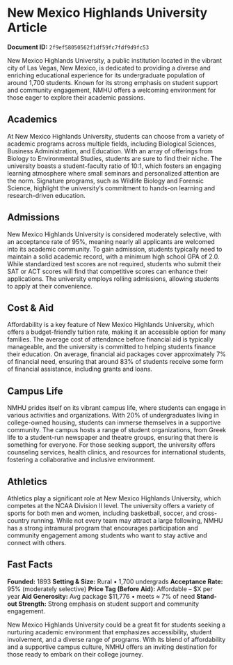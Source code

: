 # New Mexico Highlands University Article

**Document ID:** `2f9ef58050562f1df59fc7fdf9d9fc53`

New Mexico Highlands University, a public institution located in the vibrant city of Las Vegas, New Mexico, is dedicated to providing a diverse and enriching educational experience for its undergraduate population of around 1,700 students. Known for its strong emphasis on student support and community engagement, NMHU offers a welcoming environment for those eager to explore their academic passions.

## Academics
At New Mexico Highlands University, students can choose from a variety of academic programs across multiple fields, including Biological Sciences, Business Administration, and Education. With an array of offerings from Biology to Environmental Studies, students are sure to find their niche. The university boasts a student-faculty ratio of 10:1, which fosters an engaging learning atmosphere where small seminars and personalized attention are the norm. Signature programs, such as Wildlife Biology and Forensic Science, highlight the university’s commitment to hands-on learning and research-driven education.

## Admissions
New Mexico Highlands University is considered moderately selective, with an acceptance rate of 95%, meaning nearly all applicants are welcomed into its academic community. To gain admission, students typically need to maintain a solid academic record, with a minimum high school GPA of 2.0. While standardized test scores are not required, students who submit their SAT or ACT scores will find that competitive scores can enhance their applications. The university employs rolling admissions, allowing students to apply at their convenience.

## Cost & Aid
Affordability is a key feature of New Mexico Highlands University, which offers a budget-friendly tuition rate, making it an accessible option for many families. The average cost of attendance before financial aid is typically manageable, and the university is committed to helping students finance their education. On average, financial aid packages cover approximately 7% of financial need, ensuring that around 83% of students receive some form of financial assistance, including grants and loans.

## Campus Life
NMHU prides itself on its vibrant campus life, where students can engage in various activities and organizations. With 20% of undergraduates living in college-owned housing, students can immerse themselves in a supportive community. The campus hosts a range of student organizations, from Greek life to a student-run newspaper and theatre groups, ensuring that there is something for everyone. For those seeking support, the university offers counseling services, health clinics, and resources for international students, fostering a collaborative and inclusive environment.

## Athletics
Athletics play a significant role at New Mexico Highlands University, which competes at the NCAA Division II level. The university offers a variety of sports for both men and women, including basketball, soccer, and cross-country running. While not every team may attract a large following, NMHU has a strong intramural program that encourages participation and community engagement among students who want to stay active and connect with others.

## Fast Facts
**Founded:** 1893
**Setting & Size:** Rural • 1,700 undergrads
**Acceptance Rate:** 95% (moderately selective)
**Price Tag (Before Aid):** Affordable – $X per year
**Aid Generosity:** Avg package $11,776 • meets ≈ 7% of need
**Stand-out Strength:** Strong emphasis on student support and community engagement.

New Mexico Highlands University could be a great fit for students seeking a nurturing academic environment that emphasizes accessibility, student involvement, and a diverse range of programs. With its blend of affordability and a supportive campus culture, NMHU offers an inviting destination for those ready to embark on their college journey.

